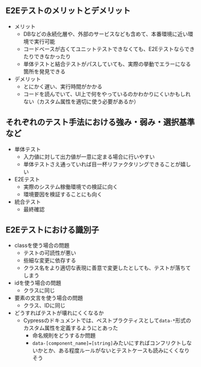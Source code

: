 ## E2Eテストのメリットとデメリット
- メリット
  - DBなどの永続化層や、外部のサービスなども含めて、本番環境に近い環境で実行可能
  - コードベースが古くてユニットテストできなくても、E2Eテストならできたりできなかったり
  - 単体テストと結合テストがパスしていても、実際の挙動でエラーになる箇所を発見できる
- デメリット
  - とにかく遅い、実行時間がかかる
  - コードを読んでいて、UI上で何をやっているのかわかりにくいかもしれない（カスタム属性を適切に使う必要があるか）

## それぞれのテスト手法における強み・弱み・選択基準など
- 単体テスト
  - 入力値に対して出力値が一意に定まる場合に行いやすい
  - 単体テストさえ通っていれば目一杯リファクタリングできることが嬉しい
- E2Eテスト
  - 実際のシステム稼働環境での検証に向く
  - 環境要因を検証することにも向く
- 統合テスト
  - 最終確認

## E2Eテストにおける識別子
- classを使う場合の問題
  - テストの可読性が悪い
  - 些細な変更に依存する
  - クラス名をより適切な表現に善意で変更したとしても、テストが落ちてしまう
- idを使う場合の問題
  - クラスに同じ
- 要素の文言を使う場合の問題
  - クラス、IDに同じ
- どうすればテストが壊れにくくなるか
  - Cypressのドキュメントでは、ベストプラクティスとして`data-*`形式のカスタム属性を定義するようにとあった
    - 命名規則をどうするか問題
    - `data-[component_name]=[string]`みたいにすればコンフリクトしないかとか、ある程度ルールがないとテストケースも読みにくくなりそう